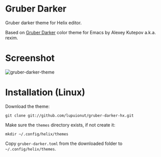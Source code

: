 # Gruber Darker #

Gruber darker theme for Helix editor.

Based on [Gruber Darker](https://github.com/rexim/gruber-darker-theme) color theme for Emacs by Alexey Kutepov a.k.a. rexim.

# Screenshot #

![gruber-darker-theme](https://i.imgur.com/uigspZP.png)

# Installation (Linux) #

Download the theme:
```
git clone git://github.com/lupuionut/gruber-darker-hx.git
```

Make sure the `themes` directory exists, if not create it:
```
mkdir ~/.config/helix/themes
```

Copy `gruber-darker.toml` from the downloaded folder to `~/.config/helix/themes`. 